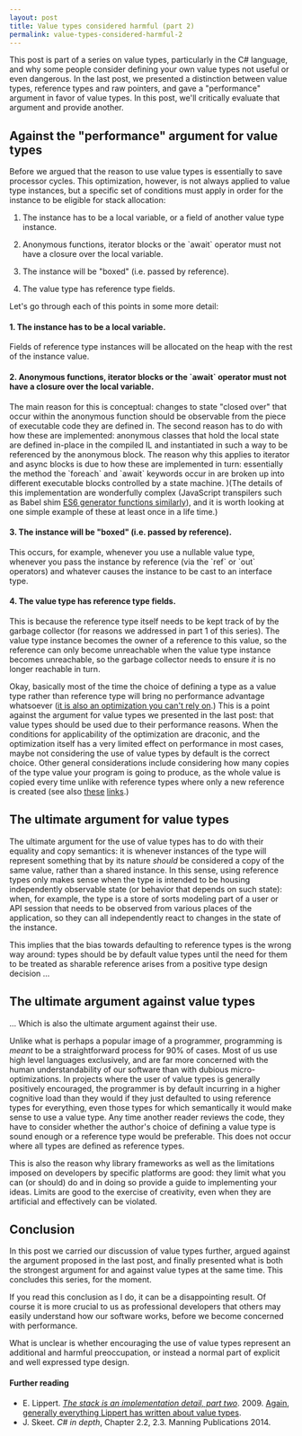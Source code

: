 ```yaml
---
layout: post
title: Value types considered harmful (part 2)
permalink: value-types-considered-harmful-2
---
```


This post is part of a series on value types, particularly in the C# language, and why some people consider defining your own value types not useful or even dangerous.
In the last post, we presented a distinction between value types, reference types and raw pointers, and gave a "performance" argument in favor of value types. In this post, we'll critically evaluate that argument and provide another.

## Against the "performance" argument for value types

Before we argued that the reason to use value types is essentially to save processor cycles. This optimization, however, is not always applied to value type instances, but a specific set of conditions must apply in order for the instance to be eligible for stack allocation:

1. The instance has to be a local variable, or a field of another value type instance.

2. Anonymous functions, iterator blocks or the \`await\` operator must not have a closure over the local variable.

3. The instance will be "boxed" (i.e. passed by reference).

4. The value type has reference type fields.

Let's go through each of this points in some more detail:

#### 1. The instance has to be a local variable.
Fields of reference type instances will be allocated on the heap with the rest of the instance value.

#### 2. Anonymous functions, iterator blocks or the \`await\` operator must not have a closure over the local variable.
The main reason for this is conceptual: changes to state "closed over" that occur within the anonymous function should be observable from the piece of executable code they are defined in. The second reason has to do with how these are implemented: anonymous classes that hold the local state are defined in-place in the compiled IL and instantiated in such a way to be referenced by the anonymous block. The reason why this applies to iterator and async blocks is due to how these are implemented in turn: essentially the method the \`foreach\` and \`await\` keywords occur in are broken up into different executable blocks controlled by a state machine. )(The details of this implementation are wonderfully complex (JavaScript transpilers such as Babel shim [ES6 generator functions similarly][2]), and it is worth looking at one simple example of these at least once in a life time.)

#### 3. The instance will be "boxed" (i.e. passed by reference).
This occurs, for example, whenever you use a nullable value type, whenever you pass the instance by reference (via the \`ref\` or \`out\` operators) and whatever causes the instance to be cast to an interface type.

#### 4. The value type has reference type fields.
This is because the reference type itself needs to be kept track of by the garbage collector (for reasons we addressed in part 1 of this series). The value type instance becomes the owner of a reference to this value, so the reference can only become unreachable when the value type instance becomes unreachable, so the garbage collector needs to ensure *it* is no longer reachable in turn.

Okay, basically most of the time the choice of defining a type as a value type rather than reference type will bring no performance advantage whatsoever ([it is also an optimization you can't rely on][1].) This is a point against the argument for value types we presented in the last post: that value types should be used due to their performance reasons. When the conditions for applicability of the optimization are draconic, and the optimization itself has a very limited effect on performance in most cases, maybe not considering the use of value types by default is the correct choice. Other general considerations include considering how many copies of the type value your program is going to produce, as the whole value is copied every time unlike with reference types where only a new reference is created (see also [these][3] [links][4].)

## The ultimate argument for value types

The ultimate argument for the use of value types has to do with their equality and copy semantics: it is whenever instances of the type will represent something that by its nature *should* be considered a copy of the same value, rather than a shared instance. In this sense, using reference types only makes sense when the type is intended to be housing independently observable state (or behavior that depends on such state): when, for example, the type is a store of sorts modeling part of a user or API session that needs to be observed from various places of the application, so they can all independently react to changes in the state of the instance.

This implies that the bias towards defaulting to reference types is the wrong way around: types should be by default value types until the need for them to be treated as sharable reference arises from a positive type design decision ...

## The ultimate argument against value types

... Which is also the ultimate argument against their use.

Unlike what is perhaps a popular image of a programmer, programming is *meant* to be a straightforward process for 90% of cases. Most of us use high level languages exclusively, and are far more concerned with the human understandability of our software than with dubious micro-optimizations. In projects where the user of value types is generally positively encouraged, the programmer is by default incurring in a higher cognitive load than they would if they just defaulted to using reference types for everything, even those types for which semantically it would make sense to use a value type. Any time another reader reviews the code, they have to consider whether the author's choice of defining a value type is sound enough or a reference type would be preferable. This does not occur where all types are defined as reference types.

This is also the reason why library frameworks as well as the limitations imposed on developers by specific platforms are good: they limit what you can (or should) do and in doing so provide a guide to implementing your ideas. Limits are good to the exercise of creativity, even when they are artificial and effectively can be violated.

## Conclusion

In this post we carried our discussion of value types further, argued against the argument proposed in the last post, and finally presented what is both the strongest argument for and against value types at the same time. This concludes this series, for the moment.

If you read this conclusion as I do, it can be a disappointing result. Of course it is more crucial to us as professional developers that others may easily understand how our software works, before we become concerned with performance.

What is unclear is whether encouraging the use of value types represent an additional and harmful preoccupation, or instead a normal part of explicit and well expressed type design.

#### Further reading

- E. Lippert. *[The stack is an implementation detail, part two][1]*. 2009.
    [Again, generally everything Lippert has written about value types][5].
- J. Skeet. *C# in depth*, Chapter 2.2, 2.3. Manning Publications 2014.

[1]: https://blogs.msdn.microsoft.com/ericlippert/2009/05/04/the-stack-is-an-implementation-detail-part-two/
[2]: https://github.com/getify/You-Dont-Know-JS/blob/master/async%20%26%20performance/ch4.md
[3]: https://stackoverflow.com/a/6973171
[4]: https://docs.microsoft.com/en-us/dotnet/standard/design-guidelines/choosing-between-class-and-struct
[5]: https://blogs.msdn.microsoft.com/ericlippert/tag/value-types/
